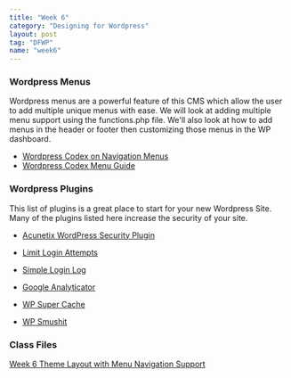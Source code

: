 ```yaml
---
title: "Week 6"
category: "Designing for Wordpress"
layout: post
tag: "DFWP"
name: "week6"
---
```


### Wordpress Menus

Wordpress menus are a powerful feature of this CMS which allow the user to add multiple unique menus with ease. We will look at adding multiple menu support using the functions.php file. We'll also look at how to add menus in the header or footer then customizing those menus in the WP dashboard.

- [Wordpress Codex on Navigation Menus](http://codex.wordpress.org/Navigation_Menus)
- [Wordpress Codex Menu Guide](http://codex.wordpress.org/WordPress_Menu_User_Guide)

### Wordpress Plugins

This list of plugins is a great place to start for your new Wordpress Site. Many of the plugins listed here increase the security of your site. 

*   [Acunetix WordPress Security Plugin](http://www.acunetix.com/websitesecurity/wordpress-security-plugin/)

*   [Limit Login Attempts](http://wordpress.org/plugins/limit-login-attempts/)

*   [Simple Login Log](http://wordpress.org/plugins/simple-login-log/)

*   [Google Analyticator](http://wordpress.org/plugins/google-analyticator/)

*   [WP Super Cache](http://wordpress.org/plugins/wp-super-cache/)

*   [WP Smushit](http://wordpress.org/plugins/wp-smushit/)

### Class Files

[Week 6 Theme Layout with Menu Navigation Support](bin/wk6Theme.zip)